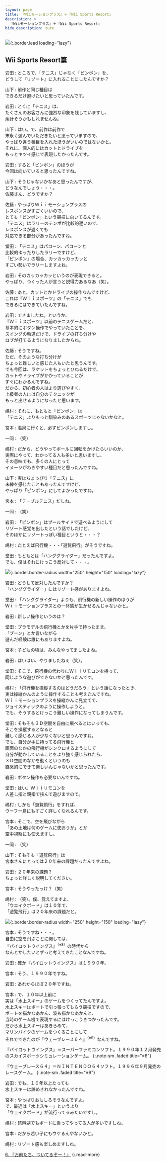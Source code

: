 ```yaml
---
layout: page
title: 『Wiiモーションプラス』＋『Wii Sports Resort』
description: >
  『Wiiモーションプラス』＋『Wii Sports Resort』
hide_description: ture
---
```


![](/interviews/jp/wii/rztj/vol1/img/mainvisual5.jpg){:.border.lead loading="lazy"}

## Wii Sports Resort篇

岩田
: ところで、「テニス」じゃなく「ピンポン」を、<br>どうして『リゾート』に入れることにしたんですか？

山下
: 前作と同じ種目は<br>できるだけ避けたいと思っていたんです。

岩田
: とくに「テニス」は、<br>たくさんのお客さんに強烈な印象を残していますし、<br>余計そうかもしれませんね。

山下
: はい。で、前作は前作で<br>末永く遊んでいただきたいと思っていますので、<br>やっぱり違う種目を入れたほうがいいのではないかと。<br>それに、個人的にはカットとドライブを<br>もっとキツイ感じで表現したかったんです。

岩田
: すると「ピンポン」のほうが<br>今回は向いていると思ったんですね。

山下
: そうじゃないかなあと思ったんですが、<br>どうなんでしょう・・・。<br>佐藤さん、どうですか？

佐藤
: やっぱりＷｉｉモーションプラスの<br>レスポンスがすごくいいので、<br>とても「ピンポン」という競技に向いてるんです。<br>「テニス」はラリーのテンポが比較的遅いので、<br>レスポンスが遅くても<br>対応できる部分があったんですね。

堂田
: 「テニス」はパコーン、パコーンと<br>比較的ゆったりしたラリーですけど、<br>「ピンポン」の場合、カッカッカッカッと<br>すごい勢いでラリーしますよね。

岩田
: そのカッカッカッというのが表現できると。<br>やっぱり、つくった人が言うと説得力あるなあ（笑）。

佐藤
: あと、カットとかドライブの操作なんですけど、<br>これは『Ｗｉｉスポーツ』の「テニス」でも<br>できるにはできていたんですね。

岩田
: できましたね。というか、<br>『Ｗｉｉスポーツ』以前のテニスゲームだと、<br>基本的にボタン操作でやっていたことを、<br>スイングの軌道だけで、ドライブの打ち分けや<br>ロブが打てるようになりましたからね。

佐藤
: そうですね。<br>ただ、そのような打ち分けが<br>ちょっと難しいと感じた人もいたと思うんです。<br>でも今回は、ラケットをちょっとひねるだけで、<br>カットやドライブがかかっていることが<br>すぐにわかるんですね。<br>だから、初心者の人はより遊びやすく、<br>上級者の人には自分のテクニックが<br>もっと出せるようになったと思います。

嶋村
: それに、もともと「ピンポン」は<br>「テニス」よりもっと馴染みのあるスポーツじゃないかなと。

宮本
: 温泉に行くと、必ずピンポンしますし。

一同
: （笑）

嶋村
: だから、どうやってボールに回転をかけたらいいのか、<br>実際にやって、わかってる人も多いと思いますし、<br>その意味でも、多くの人にとって<br>イメージがわきやすい種目だと思ったんですね。

山下
: 実はちょっぴり「テニス」に<br>未練を感じたこともあったんですけど、<br>やっぱり「ピンポン」にしてよかったですね。

宮本
: 「テーブルテニス」だしね。

一同
: （笑）

岩田
: 「ピンポン」はプールサイドで遊べるようにして<br>リゾート感覚を出したという話でしたけど、<br>そのほかにリゾートっぽい種目というと・・・？

嶋村
: たとえば飛行機・・・「遊覧飛行」がそうですね。

堂田
: もともとは「ハンググライダー」だったんですよ。<br>でも、僕はそれにけっこう反対して・・・。

![](/interviews/jp/wii/rztj/vol1/img/photo16.jpg){:.border.border-radius width="250" height="150" loading="lazy"}

岩田
: どうして反対したんですか？<br>「ハンググライダー」にはリゾート感がありますよね。

堂田
: 「ハンググライダー」よりも、飛行機の新しい操作のほうが<br>Ｗｉｉモーションプラスとの一体感が生かせるんじゃないかと。

岩田
: 新しい操作というのは？

堂田
: プラモデルの飛行機とかを片手で持ったまま、<br>「ブーン」とか言いながら<br>遊んだ経験は誰にもありますよね。

宮本
: 子どもの頃は、みんなやってましたよね。

岩田
: はいはい、やりましたねぇ（笑）。

堂田
: そこで、飛行機の代わりにＷｉｉリモコンを持って、<br>同じような遊びができないかと思ったんです。

嶋村
: 「飛行機を操縦するのはどうだろう」という話になったとき、<br>実は操縦かんのように操作することも考えたんですね。<br>Ｗｉｉモーションプラスを操縦かんに見立てて、<br>ジョイスティックのように操作しようと。<br>でも、そうするとけっこう難しい操作になってしまうんです。

堂田
: そもそも３Ｄ空間を自由に飛べるとはいっても、<br>そこを操縦するとなると<br>難しく感じる人が少なくないと思うんですね。<br>でも、自分が手に持ってる飛行機と<br>画面のなかの飛行機がシンクロするようにして<br>自分が動かしていることをより強く感じられたら、<br>３Ｄ空間のなかを動くというのも<br>直感的にできて楽しいんじゃないかと思ったんです。

岩田
: ボタン操作も必要ないんですね。

堂田
: はい。Ｗｉｉリモコンを<br>人差し指と親指で挟んで遊びますので。

嶋村
: しかも「遊覧飛行」をすれば、<br>ウーフー島にもすごく詳しくなれるんです。

宮本
: そこで、空を飛びながら<br>「あの土地は何のゲームに使おうか」とか<br>空中視察にも使えますし。

一同
: （笑）

山下
: そもそも「遊覧飛行」は<br>宮本さんにとっては２０年来の課題だったんですよね。

岩田
: ２０年来の課題？　<br>ちょっと詳しく説明してください。

宮本
: そうやったっけ？（笑）

嶋村
: （笑）。僕、覚えてますよ、<br>「ウエイクボード」は１０年で、<br>「遊覧飛行」は２０年来の課題だと。

![](/interviews/jp/wii/rztj/vol1/img/photo35.jpg){:.border.border-radius width="250" height="150" loading="lazy"}

宮本
: そうですね・・・。<br>自由に空を飛ぶことに関しては、<br>『パイロットウイングス』<sup>（※8）</sup>の時代から<br>なんとかしたいとずっと考えてきたことなんですね。

岩田
: 確か『パイロットウイングス』は１９９０年。

宮本
: そう、１９９０年ですね。

岩田
: あれからほぼ２０年ですね。

宮本
: で、１０年以上前に<br>実は「水上スキー」のゲームをつくってたんですよ。<br>水上スキーはボートで引っ張ってもらう競技ですので、<br>ボートを描かなあかん、波も描かなあかんと、<br>当時のゲーム機で表現するにはけっこうきつかったんです。<br>だから水上スキーはあきらめて、<br>マリンバイクのゲームをつくることにして<br>それでできたのが『ウェーブレース６４』<sup>（※9）</sup>なんですね。

『パイロットウイングス』＝スーパーファミコンソフト。１９９０年１２月発売のスカイスポーツシミュレーションゲーム。
{:.note-sm .faded title="※8"}

『ウェーブレース６４』＝ＮＩＮＴＥＮＤＯ６４ソフト。１９９６年９月発売のレースゲーム。
{:.note-sm .faded title="※9"}

岩田
: でも、１０年以上たっても<br>水上スキーは諦めきれなかったんですね。

宮本
: やっぱりおもしろそうなんですよ。<br>で、最近は「水上スキー」というより<br>「ウェイクボード」が流行ってるみたいですし。

嶋村
: 琵琶湖でもボードに乗ってやってる人が多いですしね。

宮本
: だから若い子にもウケるんやないかと。

嶋村
: リゾート感も楽しめますしね。

[6. 『お前たち、ついてるぞー！』](6.md)
{:.read-more}

